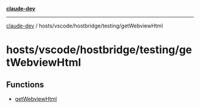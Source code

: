 [**claude-dev**](../../../../../README.md)

***

[claude-dev](../../../../../README.md) / hosts/vscode/hostbridge/testing/getWebviewHtml

# hosts/vscode/hostbridge/testing/getWebviewHtml

## Functions

- [getWebviewHtml](functions/getWebviewHtml.md)
